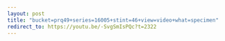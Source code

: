 ```yaml
---
layout: post
title: "bucket=prq49+series=16005+stint=46+view=video+what=specimen"
redirect_to: https://youtu.be/-SvgSmIsPQc?t=2322
---
```

